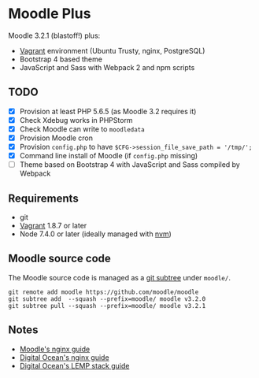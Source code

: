 # Moodle Plus

Moodle 3.2.1 (blastoff!) plus:

- [Vagrant](https://www.vagrantup.com/) environment (Ubuntu Trusty, nginx, PostgreSQL)
- Bootstrap 4 based theme
- JavaScript and Sass with Webpack 2 and npm scripts

## TODO

- [x] Provision at least PHP 5.6.5 (as Moodle 3.2 requires it)
- [x] Check Xdebug works in PHPStorm
- [x] Check Moodle can write to `moodledata`
- [x] Provision Moodle cron
- [x] Provision `config.php` to have `$CFG->session_file_save_path = '/tmp/';`
- [x] Command line install of Moodle (if `config.php` missing)
- [ ] Theme based on Bootstrap 4 with JavaScript and Sass compiled by Webpack

## Requirements

* git
* [Vagrant](https://www.vagrantup.com/) 1.8.7 or later
* Node 7.4.0 or later (ideally managed with [nvm](https://github.com/creationix/nvm))

## Moodle source code

The Moodle source code is managed as a [git subtree](https://blogs.atlassian.com/2013/05/alternatives-to-git-submodule-git-subtree/) under `moodle/`.

```
git remote add moodle https://github.com/moodle/moodle
git subtree add  --squash --prefix=moodle/ moodle v3.2.0
git subtree pull --squash --prefix=moodle/ moodle v3.2.1
```

## Notes

* [Moodle's nginx guide](https://docs.moodle.org/32/en/Nginx)
* [Digital Ocean's nginx guide](https://www.digitalocean.com/community/tutorials/how-to-set-up-nginx-server-blocks-virtual-hosts-on-ubuntu-14-04-lts)
* [Digital Ocean's LEMP stack guide](https://www.digitalocean.com/community/tutorials/how-to-install-linux-nginx-mysql-php-lemp-stack-on-ubuntu-14-04)
